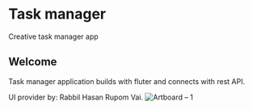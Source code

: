 # Task manager
Creative task manager app

## Welcome
Task manager application builds with fluter and connects with rest API.

UI provider by: Rabbil Hasan Rupom Vai.
![Artboard – 1](https://github.com/sofolitltd/taskmanager/assets/102704714/d47963b1-0aa9-4008-a776-03b62cffc87e)
